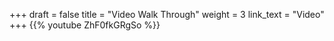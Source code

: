 +++
draft = false
title = "Video Walk Through"
weight = 3
link_text = "Video"
+++
{{% youtube ZhF0fkGRgSo %}}
